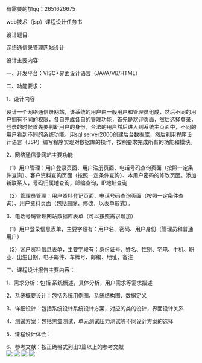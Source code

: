 有需要的加qq：2651626675

web技术（jsp）课程设计任务书

设计题目:

网络通信录管理网站设计

设计主要内容:

一、开发平台：VISO+界面设计语言（JAVA/VB/HTML）

二、功能要求：

1、设计内容

设计一个网络通信录网站，该系统的用户由一般用户和管理员组成，然后不同的用户拥有不同的权限，各自完成各自的管理功能，首先是欢迎页面，然后选择登录，登录的时候首先要判断用户的身份，合法的用户然后进入到系统主页面中，不同的用户看到不同的系统功能。用sql server2000创建后台数据库，然后利用程序设计语言（JSP）编写程序实现对数据库的操作，按照要求完成所有的功能和模块。

2、网络通信录网站主要功能

（1）用户管理：用户登录页面、用户注册页面、电话号码查询页面（按照一定条件查询）、客户资料查询页面（按照一定条件查询）、本用户密码的修改页面。添加新联系人，号码归属地查询，邮编查询，IP地址查询

（2）管理员管理：用户资料登记页面、电话号码查询页面（按照一定条件查询）、用户资料页面（包括删除、修改，以表单形式）。

   3、电话号码管理网站数据库表单（可以按照需求增加）

  （1）用户登录信息表单，主要字段有：用户名、密码、用户身份（管理员和普通用户）

（2）客户资料信息表单，主要字段有：身份证号、姓名、性别、宅电、手机、职业、出生日期、电子邮件、车牌号、邮编、地址、备注

三、课程设计报告主要内容：

1、需求分析：包括 系统概述，具体分析，用户需求等需求描述

2、系统概要设计：包括系统用例图、系统结构图、数据定义

3、详细设计：包括系统设计系统设计方案，对应的类的设计，界面设计关系

4、测试方案：包括黑盒测试，单元测试压力测试等不同设计方案的选择

5、课程设计体会：

6、参考文献：按正确格式列出3篇以上的参考文献                                
<img src="https://img-blog.csdnimg.cn/20210106143803896.png?x-oss-process=image/watermark,type_ZmFuZ3poZW5naGVpdGk,shadow_10,text_aHR0cHM6Ly9ibG9nLmNzZG4ubmV0L3FxXzMxMjkzNTc1,size_16,color_FFFFFF,t_70">
<img src="https://img-blog.csdnimg.cn/20210106143803859.png">
<img src="https://img-blog.csdnimg.cn/20210106143803931.png?x-oss-process=image/watermark,type_ZmFuZ3poZW5naGVpdGk,shadow_10,text_aHR0cHM6Ly9ibG9nLmNzZG4ubmV0L3FxXzMxMjkzNTc1,size_16,color_FFFFFF,t_70">
<img src="https://img-blog.csdnimg.cn/20210106143803900.png?x-oss-process=image/watermark,type_ZmFuZ3poZW5naGVpdGk,shadow_10,text_aHR0cHM6Ly9ibG9nLmNzZG4ubmV0L3FxXzMxMjkzNTc1,size_16,color_FFFFFF,t_70">
